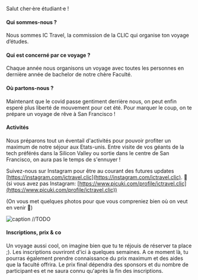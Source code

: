 Salut cher·ère étudiant·e !

#### Qui sommes-nous ?

Nous sommes IC Travel, la commission de la CLIC qui organise ton voyage d’études.

#### Qui est concerné par ce voyage ?

Chaque année nous organisons un voyage avec toutes les personnes en dernière année de bachelor de notre chère Faculté.

#### Où partons-nous ?

Maintenant que le covid passe gentiment derrière nous, on peut enfin esperé plus liberté de mouvement pour cet été. Pour marquer le coup, on te prépare un voyage de rêve à San Francisco ! 

#### Activités

Nous préparons tout un éventail d'activités pour pouvoir profiter un maximum de notre séjour aux Etats-unis. Entre visite de vos géants de la tech préférés dans la Silicon Valley ou sortie dans le centre de San Francisco, on aura pas le temps de s'ennuyer !

Suivez-nous sur Instagram pour être au courant des futures updates [https://instagram.com/ictravel.clic](https://instagram.com/ictravel.clic). 📸 (si vous avez pas Instagram: [https://www.picuki.com/profile/ictravel.clic](https://www.picuki.com/profile/ictravel.clic))

(On vous met quelques photos pour que vous compreniez bien où on veut en venir 👀)

![caption](/commissions/ic-travel/URL.png) //TODO

#### Inscriptions, prix & co

Un voyage aussi cool, on imagine bien que tu te réjouis de réserver ta place ;). Les inscriptions ouvriront d'ici à quelques semaines. A ce moment là, tu pourras également prendre connaissance du prix maximum et des aides que la faculté offrira. Le prix final dépendra des sponsors et du nombre de participant·es et ne saura connu qu'après la fin des inscriptions.

